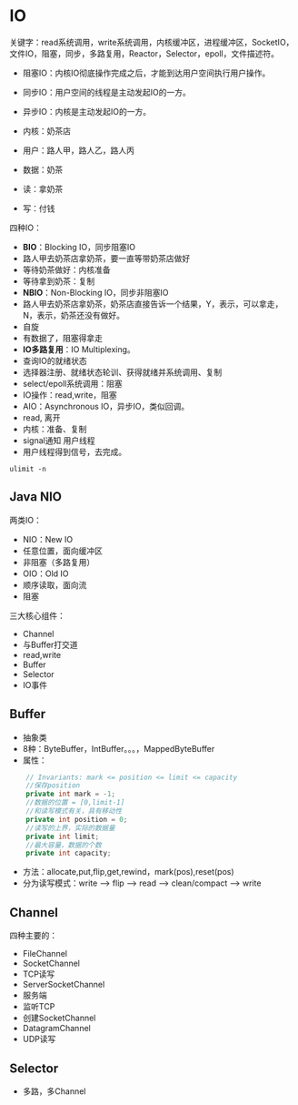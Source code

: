 # IO

关键字：read系统调用，write系统调用，内核缓冲区，进程缓冲区，SocketIO，文件IO，阻塞，同步，多路复用，Reactor，Selector，epoll，文件描述符。

* 阻塞IO：内核IO彻底操作完成之后，才能到达用户空间执行用户操作。
* 同步IO：用户空间的线程是主动发起IO的一方。
* 异步IO：内核是主动发起IO的一方。

* 内核：奶茶店
* 用户：路人甲，路人乙，路人丙
* 数据：奶茶
* 读：拿奶茶
* 写：付钱

四种IO：
* **BIO**：Blocking IO，同步阻塞IO
 * 路人甲去奶茶店拿奶茶，要一直等带奶茶店做好
 * 等待奶茶做好：内核准备
 * 等待拿到奶茶：复制
* **NBIO**：Non-Blocking IO，同步非阻塞IO
 * 路人甲去奶茶店拿奶茶，奶茶店直接告诉一个结果，Y，表示，可以拿走，N，表示，奶茶还没有做好。
 * 自旋
 * 有数据了，阻塞得拿走
* **IO多路复用**：IO Multiplexing。
 * 查询IO的就绪状态
 * 选择器注册、就绪状态轮训、获得就绪并系统调用、复制
 * select/epoll系统调用：阻塞
 * IO操作：read,write，阻塞
* AIO：Asynchronous IO，异步IO，类似回调。
 * read, 离开
 * 内核：准备、复制
 * signal通知 用户线程
 * 用户线程得到信号，去完成。
 
```
ulimit -n
```

## Java NIO

两类IO：
* NIO：New IO
 * 任意位置，面向缓冲区
 * 非阻塞（多路复用）
* OIO：Old IO
 * 顺序读取，面向流
 * 阻塞

三大核心组件：
* Channel
 * 与Buffer打交道
 * read,write
* Buffer
* Selector
 * IO事件

## Buffer

* 抽象类
* 8种：ByteBuffer，IntBuffer。。。，MappedByteBuffer
* 属性：
```java
    // Invariants: mark <= position <= limit <= capacity
    //保存position
    private int mark = -1;
    //数据的位置 = [0,limit-1]
    //和读写模式有关，具有移动性
    private int position = 0;
    //读写的上界，实际的数据量
    private int limit;
    //最大容量，数据的个数
    private int capacity;
```
* 方法：allocate,put,flip,get,rewind，mark(pos),reset(pos)
* 分为读写模式：write --> flip --> read --> clean/compact --> write

## Channel

四种主要的：
* FileChannel
* SocketChannel
 * TCP读写
* ServerSocketChannel
 * 服务端
 * 监听TCP
 * 创建SocketChannel
* DatagramChannel
 * UDP读写
 
## Selector

* 多路，多Channel

